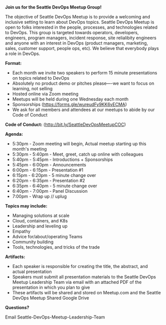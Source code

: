 **Join us for the Seattle DevOps Meetup Group!**

The objective of Seattle DevOps Meetup is to provide a welcoming and inclusive setting to learn about DevOps topics. Seattle DevOps Meetup is open to folks interested in the people, processes, and technologies related to DevOps. This group is targeted towards operators, developers, engineers, program managers, incident response, site relialibity engineers and anyone with an interest in DevOps (product managers, marketing, sales, customer support, people ops, etc). We believe that everybody plays a role in DevOps.

**Format:**
* Each month we invite two speakers to perform 15 minute presentations on topics related to DevOps
* Absolutely no product demo or pitches please—-we want to focus on learning, not selling
* Hosted online via Zoom meeting
* Meetups will be held during one Wednesday each month
* Sponsorships (https://forms.gle/wureudFy9KK6vECMA)
* We ask for all members and attendees at our meetups to abide by our Code of Conduct

**Code of Conduct:** 
(http://bit.ly/SeattleDevOpsMeetupCOC)

**Agenda:**

* 5:30pm - Zoom meeting will begin, Actual meetup starting up this month's meeting
* 5:30pm - 5:40pm - Meet, greet, catch up online with colleagues
* 5:40pm - 5:45pm - Introductions + Sponsorships
* 5:45pm - 6:00pm - Announcements
* 6:00pm - 6:15pm - Presentation #1
* 6:15pm - 6:20pm - 5 minute change over
* 6:20pm - 6:35pm - Presentation #2
* 6:35pm - 6:40pm - 5 minute change over
* 6:40pm - 7:00pm - Panel Discussion
* 7:00pm - Wrap up // uplug

**Topics may include:**

* Managing solutions at scale
* Cloud, containers, and K8s
* Leadership and leveling up
* Empathy
* Advice for/about/operating Teams
* Community building
* Tools, technologies, and tricks of the trade

**Artifacts:**

* Each speaker is responsible for creating the title, the abstract, and actual presentation
* Speakers must submit all presentation materials to the Seattle DevOps Meetup Leadership Team via email with an attached PDF of the presentation in which you plan to give
* These artifacts will be shared and stored on Meetup.com and the Seattle DevOps Meetup Shared Google Drive

**Questions?**

Email Seattle-DevOps-Meetup-Leadership-Team
